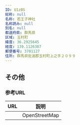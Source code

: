 ```yaml
---
ID: U1zBS
総称: null
名称: 若王子神社
名称読み: null
別名: null
都道府県: 群馬県
区域: 玉村町
緯度: 36.2925645
経度: 139.1126387
郵便番号: 3701127
住所: 群馬県佐波郡玉村町上之手２０９９
---
```


## その他

### 参考URL

| URL | 説明          |
| --- | ------------- |
|     | OpenStreetMap |
